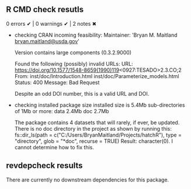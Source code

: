 ## R CMD check resutls

0 errors ✔ | 0 warnings ✔ | 2 notes ✖

* checking CRAN incoming feasibility:
  Maintainer: 'Bryan M. Maitland <bryan.maitland@usda.gov>'
  
  Version contains large components (0.3.2.9000)
  
  Found the following (possibly) invalid URLs:
    URL: https://doi.org/10.1577/1548-8659(1990)119<0927:TESADO>2.3.CO;2
      From: inst/doc/Introduction.html
            inst/doc/Parameterize_models.html
      Status: 400
      Message: Bad Request
  
  Despite an odd DOI number, this is a valid URL and DOI. 
      
* checking installed package size
  installed size is  5.4Mb
    sub-directories of 1Mb or more:
      data   2.4Mb
      doc    2.7Mb
  
  The package contains 4 datasets that will rarely, if ever, be updated.
  There is no doc directory in the project as shown by running this:
  fs::dir_ls(path = c("C:/Users/BryanMaitland/Projects/hatchR"), type = "directory", glob = "*doc", recurse = TRUE)
  Result: character(0). I cannot determine how to fix this. 
      
## revdepcheck results

There are currently no downstream dependencies for this package.
